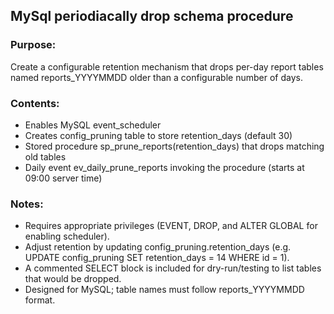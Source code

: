 ## MySql periodiacally drop schema procedure

### Purpose: 
Create a configurable retention mechanism that drops per-day report tables named reports_YYYYMMDD older than a configurable number of days.

### Contents:
  - Enables MySQL event_scheduler
  - Creates config_pruning table to store retention_days (default 30)
  - Stored procedure sp_prune_reports(retention_days) that drops matching old tables
  - Daily event ev_daily_prune_reports invoking the procedure (starts at 09:00 server time)

### Notes:
  - Requires appropriate privileges (EVENT, DROP, and ALTER GLOBAL for enabling scheduler).
  - Adjust retention by updating config_pruning.retention_days (e.g. UPDATE config_pruning SET retention_days = 14 WHERE id = 1).
  - A commented SELECT block is included for dry-run/testing to list tables that would be dropped.
  - Designed for MySQL; table names must follow reports_YYYYMMDD format.
